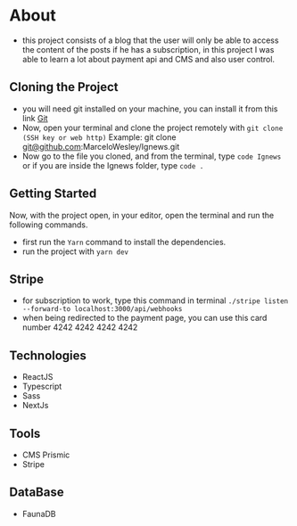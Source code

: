 # About
- this project consists of a blog that the user will only be able to access the content of the posts if he has a subscription, in this project I was able to learn a lot about payment api and CMS and also user control.


## Cloning the Project
- you will need git installed on your machine, you can install it from this link [Git](https://git-scm.com/)
- Now, open your terminal and clone the project remotely with ```git clone (SSH key or web http)``` Example: git clone git@github.com:MarceloWesley/Ignews.git
- Now go to the file you cloned, and from the terminal, type ```code Ignews ```
or if you are inside the Ignews folder, type ```code . ```

## Getting Started
   Now, with the project open, in your editor, open the terminal and run the following commands.
 
- first run the ```Yarn``` command to install the dependencies.
- run the project with ```yarn dev```

## Stripe
- for subscription to work, type this command in terminal ```./stripe listen --forward-to localhost:3000/api/webhooks ```
- when being redirected to the payment page, you can use this card number 4242 4242 4242 4242

## Technologies
- ReactJS
- Typescript
- Sass
- NextJs

## Tools
- CMS Prismic
- Stripe

## DataBase
- FaunaDB 


